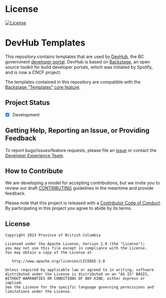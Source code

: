 <!--- NOTE: This is a template for your project README. Edit the content according to the comments provided.--->

# License
[![License](https://img.shields.io/badge/License-Apache%202.0-blue.svg)](./LICENSE) 

# DevHub Templates
This repository contains templates that are used by [DevHub](developer.gov.bc.ca), the BC government [developer portal](https://github.com/bcgov/developer-portal). DevHub is based on [Backstage](https://backstage.io), an open source toolkit for build developer portals, which was initiated by Spotify, and is now a CNCF project.

The templates contained in this repository are compatible with the [Backstage "Templates" core feature](https://backstage.io/docs/features/software-templates/).


## Project Status
- [x] Development


## Getting Help, Reporting an Issue, or Providing Feedback
To report bugs/issues/feature requests, please file an [issue](../../issues) or contact the [Developer Experience Team](mailto:developer.experience@gov.bc.ca).


## How to Contribute
We are developing a model for accepting contributions, but we invite you to review our draft [CONTRIBUTING](./CONTRIBUTING.md) guidelines in the meantime and provide feedback.

Please note that this project is released with a [Contributor Code of Conduct](./CODE_OF_CONDUCT.md). 
By participating in this project you agree to abide by its terms.


## License
    Copyright 2023 Province of British Columbia

    Licensed under the Apache License, Version 2.0 (the "License");
    you may not use this file except in compliance with the License.
    You may obtain a copy of the License at

       http://www.apache.org/licenses/LICENSE-2.0

    Unless required by applicable law or agreed to in writing, software
    distributed under the License is distributed on an "AS IS" BASIS,
    WITHOUT WARRANTIES OR CONDITIONS OF ANY KIND, either express or implied.
    See the License for the specific language governing permissions and
    limitations under the License.
